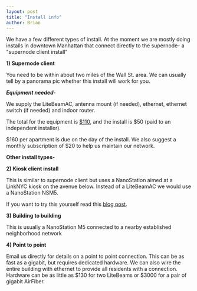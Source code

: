 ```yaml
---
layout: post
title: "Install info"
author: Brian
---
```


We have a few different types of install. At the moment we are mostly doing installs in downtown Manhattan that connect directly to the supernode- a "supernode client install"

**1) Supernode client**

You need to be within about two miles of the Wall St. area. We can usually tell by a panorama pic whether this install will work for you.

***Equipment needed***-

We supply the LiteBeamAC, antenna mount (if needed), ethernet, ethernet switch (if needed) and indoor router.

The total for the equipment is [$110](https://nycmesh.net/donate/), and the install is $50 (paid to an independent installer).

$160 per apartment is due on the day of the install. We also suggest a monthly subscription of $20 to help us maintain our network.

**Other install types-**

**2) Kiosk client install**

This is similar to supernode client but uses a NanoStation aimed at a LinkNYC kiosk on the avenue below. Instead of a LiteBeamAC we would use a NanoStation NSM5.

If you want to try this yourself read this [blog post](../public-access-points).

**3) Building to building**

This is usually a NanoStation M5 connected to a nearby established neighborhood network

**4) Point to point**

Email us directly for details on a point to point connection. This can be as fast as a gigabit, but requires dedicated hardware. We can also wire the entire building with ethernet to provide all residents with a connection. Hardware can be as little as $130 for two LiteBeams or $3000 for a pair of gigabit AirFiber.







